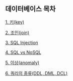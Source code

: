 ## 데이터베이스 목차

<!-- 아래 내용은 예시이니, 지우고 작성해주세요. -->

[1. 키(key)](<https://github.com/Hyeondoonge/cs-interview-for-beginner/blob/main/database/%ED%82%A4(key).md>)

[2. 조인(join)](<https://github.com/Hyeondoonge/cs-interview-for-beginner/blob/main/database/%EC%A1%B0%EC%9D%B8(join).md>)

[3. SQL Injection](<https://github.com/Hyeondoonge/cs-interview-for-beginner/blob/main/database/SQL%20Injection.md>)

[4. SQL vs NoSQL](<https://github.com/Hyeondoonge/cs-interview-for-beginner/blob/main/database/SQL%20vs%20NoSQL.md>)

[5. 이상(anomaly)](<https://github.com/Hyeondoonge/cs-interview-for-beginner/blob/main/database/%EC%9D%B4%EC%83%81(Anomaly).md>)

[6. 쿼리의 종류(DDL, DML, DCL)](<https://github.com/Hyeondoonge/cs-interview-for-beginner/blob/main/database/%EC%BF%BC%EB%A6%AC%20%EC%A2%85%EB%A5%98(DDL%2C%20DML%2C%20DCL).md>)
